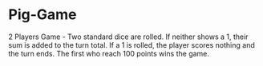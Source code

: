 # Pig-Game
2 Players Game - Two standard dice are rolled. If neither shows a 1, their sum is added to the turn total. If a 1 is rolled, the player scores nothing and the turn ends.  The first who reach 100 points wins the game.
